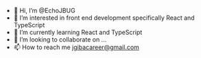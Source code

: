 - 👋 Hi, I’m @EchoJBUG
- 👀 I’m interested in front end development specifically React and TypeScript
- 🌱 I’m currently learning React and TypeScript
- 💞️ I’m looking to collaborate on ...
- 📫 How to reach me jgibacareer@gmail.com

<!---
EchoJBUG/EchoJBUG is a ✨ special ✨ repository because its `README.md` (this file) appears on your GitHub profile.
You can click the Preview link to take a look at your changes.
--->
